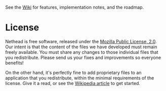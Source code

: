See the [Wiki][1] for features, implementation notes, and the roadmap.

License
=======
Nethead is free software, released under the [Mozilla Public License, 2.0][2]. Our intent is that the content of the files we have developed must remain freely available. You must share any changes to those individual files that you redistribute. Please send us your fixes and improvements so everyone benefits!

On the other hand, it's perfectly fine to add proprietary files to an application that you redistribute, within the minimal requirements of the license. Give it a read, or see the [Wikipedia article][3] to get started.

[1]: https://github.com/kb2ma/nethead/wiki
[2]: http://opensource.org/licenses/MPL-2.0
[3]: http://en.wikipedia.org/wiki/Mozilla_Public_License

